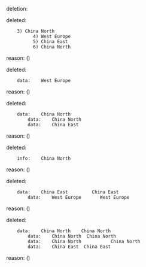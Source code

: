 deletion:

deleted:

		3) China North
			  4) West Europe
			  5) China East
			  6) China North

reason: ()

deleted:

		data:    West Europe

reason: ()

deleted:

		data:    China North
			data:    China North
			data:    China East

reason: ()

deleted:

		info:    China North

reason: ()

deleted:

		data:    China East         China East
			data:    West Europe       West Europe

reason: ()

deleted:

		data:    China North    China North
			data:    China North  China North
			data:    China North           China North
			data:    China East  China East

reason: ()

